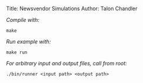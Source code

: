 Title: Newsvendor Simulations
Author: Talon Chandler

*Compile with:*

`make`

*Run example with:*

`make run`

*For arbitrary input and output files, call from root:*

`./bin/runner <input path> <output path>`
